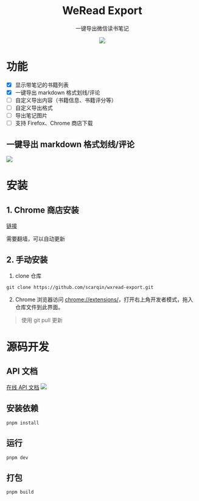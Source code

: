 <h1 align="center">WeRead Export</h1>
<div align="center">
一键导出微信读书笔记

![](https://raw.githubusercontent.com/scarqin/wxread-export/main/wiki/app.png)

</div>

# 功能

- [x] 显示带笔记的书籍列表
- [x] 一键导出 markdown 格式划线/评论
- [ ] 自定义导出内容（书籍信息、书籍评分等）
- [ ] 自定义导出格式
- [ ] 导出笔记图片
- [ ] 支持 Firefox、Chrome 商店下载

## 一键导出 markdown 格式划线/评论

![](https://raw.githubusercontent.com/scarqin/wxread-export/main/wiki/note-demo.png)

# 安装

## 1. Chrome 商店安装

[链接](https://chrome.google.com/webstore/detail/weread-export/pfdngabomfljjilophohpifglnodhhnh?hl=zh-CN&authuser=0)

需要翻墙，可以自动更新

## 2. 手动安装

1. clone 仓库

```
git clone https://github.com/scarqin/wxread-export.git
```

2. Chrome 浏览器访问 [chrome://extensions/](chrome://extensions/)，打开右上角开发者模式，拖入仓库文件到此界面。

> 使用 git pull 更新

# 源码开发

## API 文档

[在线 API 文档](https://www.eolink.com/share/index?shareCode=65wWvE)
![](https://raw.githubusercontent.com/scarqin/wxread-export/main/wiki/eolink.png)

## 安装依赖

```
pnpm install
```

## 运行

```
pnpm dev
```

## 打包

```
pnpm build
```


